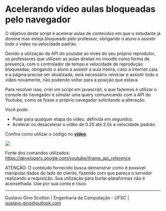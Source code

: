 # Acelerando vídeo aulas bloqueadas pelo navegador
O objetivo deste script é acelerar aulas de conteúdos em que o estudante já domine mas esteja bloqueado pelo professor, obrigando o aluno a assistir todo o vídeo na velocidade padrão.

Devido a utilização da API do youtube ao invés do seu próprio reprodutor, os professores que utilizam as aulas diretas no moodle como forma de presença, com o controlador de tempo e velocidade de reprodução bloqueadas, obrigando o aluno a assistir a aula inteira, caso a internet caia e a página precise ser atualizada, será necessário reiniciar e assistir todo o vídeo novamente, não podendo voltar para a posição que estava.

Para resolver isso, criei um script em javascript, o que fazemos é utilizar o console do navegador e simular uma query comunicando com a API do Youtube, como se fosse o próprio navegador solicitando a alteração.

Você pode:
- Pular para qualquer etapa do vídeo, definida em segundos.
- Acelerar ou desacelerar o vídeo de 0.25 até 2.0x a velocidade padrão.

Confira como utilizar o código no **[vídeo](https://youtu.be/jLiCCBkBfK0)**.
<p>
    <a href="https://youtu.be/jLiCCBkBfK0" title="Video"><img align="center" src="https://raw.githubusercontent.com/gustavogino/acelerando-videoaulas-bloqueadas/master/Video-preview.gif"></a>
</p>

Fonte dos comandos utilizados: https://developers.google.com/youtube/iframe_api_reference

ATENÇÃO: O conteúdo fornecido busca demonstrar como é possível manipular dados do lado do cliente, fazendo com que pareça o servidor realizando a requisição. Sua utilização para burlar plataformas não é aconselhada. Use por sua conta e risco.


-------------------------

Gustavo Gino Scotton    |   Engenharia da Computação - UFSC   |   gustavo.gino@outlook.com

